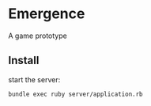 Emergence
=========

A game prototype

Install
-------

start the server:
```shell
bundle exec ruby server/application.rb
```

